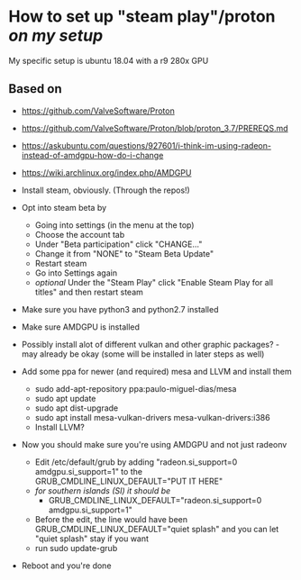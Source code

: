 # How to set up "steam play"/proton *on my setup*

My specific  setup is ubuntu 18.04 with a r9 280x GPU

## Based on
* https://github.com/ValveSoftware/Proton
* https://github.com/ValveSoftware/Proton/blob/proton_3.7/PREREQS.md
* https://askubuntu.com/questions/927601/i-think-im-using-radeon-instead-of-amdgpu-how-do-i-change
* https://wiki.archlinux.org/index.php/AMDGPU

* Install steam, obviously. (Through the repos!)
* Opt into steam beta by
    * Going into settings (in the menu at the top)
    * Choose the account tab
    * Under "Beta participation" click "CHANGE..."
    * Change it from "NONE" to "Steam Beta Update"
    * Restart steam
    * Go into Settings again
    * *optional* Under the "Steam Play" click "Enable Steam Play for all titles" and then restart steam
* Make sure you have python3 and python2.7 installed
* Make sure AMDGPU is installed
* Possibly install alot of different vulkan and other graphic packages? - may already be okay (some will be installed in later steps as well)
* Add some ppa for newer (and required) mesa and LLVM and install them
    * sudo add-apt-repository ppa:paulo-miguel-dias/mesa
    * sudo apt update
    * sudo apt dist-upgrade
    * sudo apt install mesa-vulkan-drivers mesa-vulkan-drivers:i386
    * Install LLVM? 
* Now you should make sure you're using AMDGPU and not just radeonv
    * Edit /etc/default/grub by adding "radeon.si_support=0 amdgpu.si_support=1" to the GRUB_CMDLINE_LINUX_DEFAULT="PUT IT HERE"
    * *for southern islands (SI) it should be* 
        * GRUB_CMDLINE_LINUX_DEFAULT="radeon.si_support=0 amdgpu.si_support=1"
    * Before the edit, the line would have been GRUB_CMDLINE_LINUX_DEFAULT="quiet splash" and you can let "quiet splash" stay if you want
    * run sudo update-grub
* Reboot and you're done
